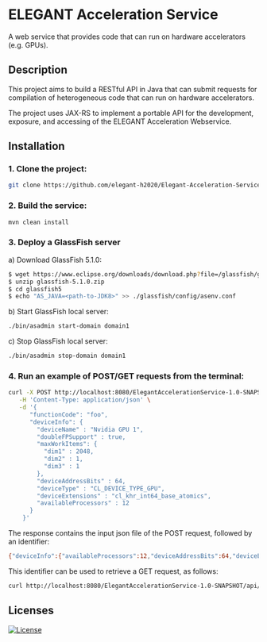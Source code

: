 # ELEGANT Acceleration Service
A web service that provides code that can run on hardware accelerators (e.g. GPUs).

## Description

This project aims to build a RESTful API in Java that can submit requests for compilation of heterogeneous code that can run on hardware accelerators.

The project uses JAX-RS to implement a portable API for the development, exposure, and accessing of the ELEGANT Acceleration Webservice.

## Installation

### 1. Clone the project:

```bash 
git clone https://github.com/elegant-h2020/Elegant-Acceleration-Service.git
```

### 2. Build the service:

```bash
mvn clean install
```

### 3. Deploy a GlassFish server

a) Download GlassFish 5.1.0:
```bash
$ wget https://www.eclipse.org/downloads/download.php?file=/glassfish/glassfish-5.1.0.zip
$ unzip glassfish-5.1.0.zip
$ cd glassfish5
$ echo "AS_JAVA=<path-to-JDK8>" >> ./glassfish/config/asenv.conf
```

b) Start GlassFish local server:
```bash
./bin/asadmin start-domain domain1
```

c) Stop GlassFish local server:
```bash
./bin/asadmin stop-domain domain1
```

### 4. Run an example of POST/GET requests from the terminal:
```bash
curl -X POST http://localhost:8080/ElegantAccelerationService-1.0-SNAPSHOT/api/acceleration/requests \
   -H 'Content-Type: application/json' \
   -d '{
      "functionCode": "foo",
      "deviceInfo": {
        "deviceName" : "Nvidia GPU 1",
        "doubleFPSupport" : true,
        "maxWorkItems": {
          "dim1" : 2048,
          "dim2" : 1,
          "dim3" : 1
        },
        "deviceAddressBits" : 64,
        "deviceType" : "CL_DEVICE_TYPE_GPU",
        "deviceExtensions" : "cl_khr_int64_base_atomics",
        "availableProcessors" : 12
      }
    }'
```

The response contains the input json file of the POST request, followed by an identifier:
```bash
{"deviceInfo":{"availableProcessors":12,"deviceAddressBits":64,"deviceExtensions":"cl_khr_int64_base_atomics","deviceName":"Nvidia GPU 1","deviceType":"CL_DEVICE_TYPE_GPU","doubleFPSupport":true,"maxWorkItems":{"dim1":2048,"dim2":1,"dim3":1}},"id":1}
```

This identifier can be used to retrieve a GET request, as follows:
```bash
curl http://localhost:8080/ElegantAccelerationService-1.0-SNAPSHOT/api/acceleration/requests/1
```




## Licenses

[![License](https://img.shields.io/badge/License-Apache%202.0-red.svg)]([https://github.com/beehive-lab/TornadoVM/blob/master/LICENSE_APACHE2](https://github.com/stratika/elegant-acceleration-service/blob/main/LICENSE.txt))
